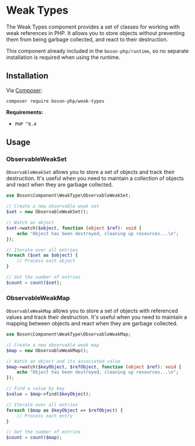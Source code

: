 # Weak Types

<show-structure for="chapter" depth="2"/>

The Weak Types component provides a set of classes for working with weak 
references in PHP. It allows you to store objects without preventing them 
from being garbage collected, and react to their destruction.

<note>
This component already included in the <code>boson-php/runtime</code>, 
so no separate installation is required when using the runtime.
</note>


## Installation

<tldr>
    <p>
        Via <a href="https://getcomposer.org/doc/01-basic-usage.md#installing-dependencies">Composer</a>:
    </p>
    <p>
        <code lang="bash">composer require boson-php/weak-types</code>
    </p>
</tldr>

**Requirements:**

* `PHP ^8.4`


## Usage

### ObservableWeakSet

`ObservableWeakSet` allows you to store a set of objects and track their 
destruction. It's useful when you need to maintain a collection of objects 
and react when they are garbage collected.

```php
use Boson\Component\WeakType\ObservableWeakSet;

// Create a new observable weak set
$set = new ObservableWeakSet();

// Watch an object
$set->watch($object, function (object $ref): void {
    echo "Object has been destroyed, cleaning up resources...\n";
});

// Iterate over all entries
foreach ($set as $object) {
    // Process each object
}

// Get the number of entries
$count = count($set);
```

### ObservableWeakMap

`ObservableWeakMap` allows you to store a set of objects with referenced
values and track their destruction. It's useful when you need to maintain a
mapping between objects and react when they are garbage collected.

```php
use Boson\Component\WeakType\ObservableWeakMap;

// Create a new observable weak map
$map = new ObservableWeakMap();

// Watch an object and its associated value
$map->watch($keyObject, $refObject, function (object $ref): void {
    echo "Object has been destroyed, cleaning up resources...\n";
});

// Find a value by key
$value = $map->find($keyObject);

// Iterate over all entries
foreach ($map as $keyObject => $refObject) {
    // Process each entry
}

// Get the number of entries
$count = count($map);
```